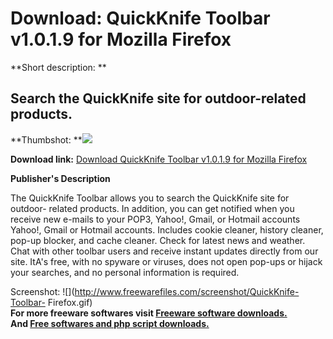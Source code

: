 # Download: QuickKnife Toolbar v1.0.1.9 for Mozilla Firefox

**Short description: **

## Search the QuickKnife site for outdoor-related products.

  
**Thumbshot: **![](http://www.freewarefiles.com/screenshot/QuickKnife-Toolbar-Firefox_md.gif)   
  
**Download link:** [Download QuickKnife Toolbar v1.0.1.9 for Mozilla Firefox](http://freesoftwares.boysofts.com/QuickKnife-Toolbar-V-For-Mozilla-Firefox_program_19978.html)  
  

**Publisher's Description**  
  

The QuickKnife Toolbar allows you to search the QuickKnife site for outdoor-
related products. In addition, you can get notified when you receive new
e-mails to your POP3, Yahoo!, Gmail, or Hotmail accounts Yahoo!, Gmail or
Hotmail accounts. Includes cookie cleaner, history cleaner, pop-up blocker,
and cache cleaner. Check for latest news and weather. Chat with other toolbar
users and receive instant updates directly from our site. ItA's free, with no
spyware or viruses, does not open pop-ups or hijack your searches, and no
personal information is required.

  
  
Screenshot: ![](http://www.freewarefiles.com/screenshot/QuickKnife-Toolbar-
Firefox.gif)  
**For more freeware softwares visit [Freeware software downloads.](http://freesoftwares.boysofts.com/)**   
**And [Free softwares and php script downloads.](http://www.boysofts.com/)**

